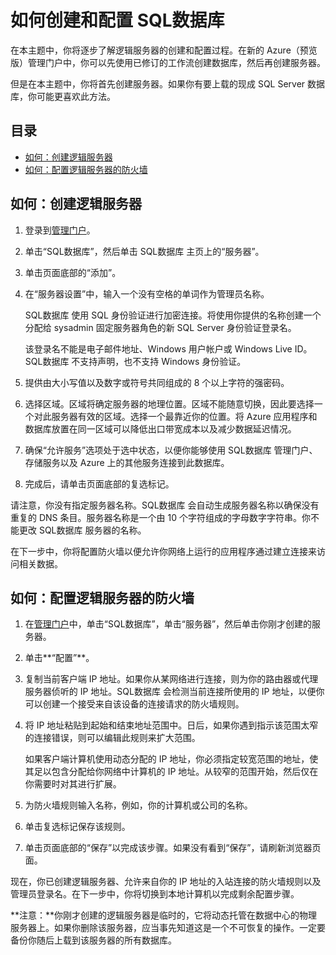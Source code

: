 <properties linkid="manage-services-how-to-configure-a-sqldb" urlDisplayName="How to configure" pageTitle="How to configure a SQL数据库 - Azure" metaKeywords="Azure creating SQL Server, Azure configuring SQL Server" description="Learn how to create and configure a logical server using SQL Server in Azure." metaCanonical="" services="sql-database" documentationCenter="" title="How to Create and Configure SQL数据库" authors="" solutions="" manager="" editor="" />

# <span id="configLogical"></span></a>如何创建和配置 SQL数据库

在本主题中，你将逐步了解逻辑服务器的创建和配置过程。在新的 Azure（预览版）管理门户中，你可以先使用已修订的工作流创建数据库，然后再创建服务器。

但是在本主题中，你将首先创建服务器。如果你有要上载的现成 SQL Server 数据库，你可能更喜欢此方法。

## 目录

-   [如何：创建逻辑服务器][如何：创建逻辑服务器]
-   [如何：配置逻辑服务器的防火墙][如何：配置逻辑服务器的防火墙]

## <span id="createLogical"></span></a>如何：创建逻辑服务器

1.  登录到[管理门户][管理门户]。

2.  单击“SQL数据库”，然后单击 SQL数据库 主页上的“服务器”。

3.  单击页面底部的“添加”。

4.  在“服务器设置”中，输入一个没有空格的单词作为管理员名称。

    SQL数据库 使用 SQL 身份验证进行加密连接。将使用你提供的名称创建一个分配给 sysadmin 固定服务器角色的新 SQL Server 身份验证登录名。

    该登录名不能是电子邮件地址、Windows 用户帐户或 Windows Live ID。SQL数据库 不支持声明，也不支持 Windows 身份验证。

5.  提供由大小写值以及数字或符号共同组成的 8 个以上字符的强密码。

6.  选择区域。区域将确定服务器的地理位置。区域不能随意切换，因此要选择一个对此服务器有效的区域。选择一个最靠近你的位置。将 Azure 应用程序和数据库放置在同一区域可以降低出口带宽成本以及减少数据延迟情况。

7.  确保“允许服务”选项处于选中状态，以便你能够使用 SQL数据库 管理门户、存储服务以及 Azure 上的其他服务连接到此数据库。

8.  完成后，请单击页面底部的复选标记。

请注意，你没有指定服务器名称。SQL数据库 会自动生成服务器名称以确保没有重复的 DNS 条目。服务器名称是一个由 10 个字符组成的字母数字字符串。你不能更改 SQL数据库 服务器的名称。

在下一步中，你将配置防火墙以便允许你网络上运行的应用程序通过建立连接来访问相关数据。

## <span id="configFWLogical"></span></a>如何：配置逻辑服务器的防火墙

1.  在[管理门户][管理门户]中，单击“SQL数据库”，单击“服务器”，然后单击你刚才创建的服务器。

2.  单击**“配置”**。

3.  复制当前客户端 IP 地址。如果你从某网络进行连接，则为你的路由器或代理服务器侦听的 IP 地址。SQL数据库 会检测当前连接所使用的 IP 地址，以便你可以创建一个接受来自该设备的连接请求的防火墙规则。

4.  将 IP 地址粘贴到起始和结束地址范围中。日后，如果你遇到指示该范围太窄的连接错误，则可以编辑此规则来扩大范围。

    如果客户端计算机使用动态分配的 IP 地址，你必须指定较宽范围的地址，使其足以包含分配给你网络中计算机的 IP 地址。从较窄的范围开始，然后仅在你需要时对其进行扩展。

5.  为防火墙规则输入名称，例如，你的计算机或公司的名称。

6.  单击复选标记保存该规则。

7.  单击页面底部的“保存”以完成该步骤。如果没有看到“保存”，请刷新浏览器页面。

现在，你已创建逻辑服务器、允许来自你的 IP 地址的入站连接的防火墙规则以及管理员登录名。在下一步中，你将切换到本地计算机以完成剩余配置步骤。

**注意：**你刚才创建的逻辑服务器是临时的，它将动态托管在数据中心的物理服务器上。如果你删除该服务器，应当事先知道这是一个不可恢复的操作。一定要备份你随后上载到该服务器的所有数据库。

  [如何：创建逻辑服务器]: #createLogical
  [如何：配置逻辑服务器的防火墙]: #configFWLogical
  [管理门户]: http://manage.windowsazure.cn
